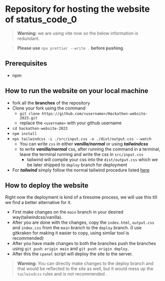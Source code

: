 # Repository for hosting the website of **status_code_0**

> **Warning:** we are using vite now so the below information is redundant.

> **Please use** `npx prettier --write .` **before pushing**.

## Prerequisites

- npm

## How to run the website on your local machine

- fork all the **branches** of the repository
- Clone your fork using the command
  - `git clone https://github.com/<username>/Hackathon-website-2023.git`
  - replace the `<username>` with your github username
- `cd hackathon-website-2023`
- `npm install`
- `npx tailwindcss -i ./src/input.css -o ./dist/output.css --watch`
  - You can write `css` in either **_vanilla/normal_** or using **_tailwindcss_**
  - to write **_vanilla/normal_** css, after running the command in a terminal, leave the terminal running and write the css in `src/input.css`
    - tailwind will compile your css into the `dist/output.css` which we be later shipped to `deploy` branch for deployment
- For **_tailwind_** simply follow the normal tailwind procedure listed [here](https://tailwindcss.com/docs/installation)

## How to deploy the website

Right now the deployment is kind of a tiresome process, we will use this till we find a better alternative for it.

- First make changes on the `main` branch in your desired way(tailwindcss/vanilla).
- After you are done with the changes, copy the `index.html`, `output.css` and `index.css` from the `main` branch to the `deploy` branch. (I use gitkraken for making it easier to copy, using similar tool is recommended)
- After you have made changes to both the branches push the branches using `git push origin main` and `git push origin deploy`.
- After this the `cpanel` script will deploy the site to the server.

> **Warning:** You can directly make changes to the deploy branch and that would be reflected to the site as well, but it would mess up the `tailwindcss` rules and is not recommended .
